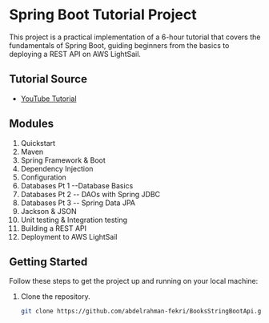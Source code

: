 # Spring Boot Tutorial Project

This project is a practical implementation of a 6-hour tutorial that covers the fundamentals of Spring Boot, guiding beginners from the basics to deploying a REST API on AWS LightSail.

## Tutorial Source
- [YouTube Tutorial](https://www.youtube.com/watch?v=Nv2DERaMx-4&t=5882s)

## Modules
1. Quickstart
2. Maven
3. Spring Framework & Boot
4. Dependency Injection
5. Configuration
6. Databases Pt 1 --Database Basics
7. Databases Pt 2 -- DAOs with Spring JDBC
8. Databases Pt 3 -- Spring Data JPA
9. Jackson & JSON
10. Unit testing & Integration testing
11. Building a REST API
12. Deployment to AWS LightSail

## Getting Started
Follow these steps to get the project up and running on your local machine:

1. Clone the repository.
   ```bash
   git clone https://github.com/abdelrahman-fekri/BooksStringBootApi.git
